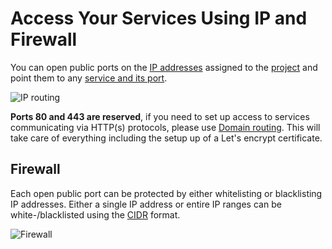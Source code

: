 # Access Your Services Using IP and Firewall

You can open public ports on the [IP addresses](/documentation/routing/unique-ipv4-ipv6-addresses.html) assigned to the [project](/documentation/overview/projects-and-services-structure.html#project) and point them to any [service and its port](/documentation/routing/routing-between-project-services.html).

![IP routing](/ip-routing.png "IP routing")

**Ports 80 and 443 are reserved**, if you need to set up access to services communicating via HTTP(s) protocols, please use [Domain routing](/documentation/routing/using-your-domain.html). This will take care of everything including the setup up of a Let's encrypt certificate.

## Firewall

Each open public port can be protected by either whitelisting or blacklisting IP addresses. Either a single IP address or entire IP ranges can be white-/blacklisted using the [CIDR](https://en.wikipedia.org/wiki/Classless_Inter-Domain_Routing) format.

![Firewall](/firewall.png "Firewall")

